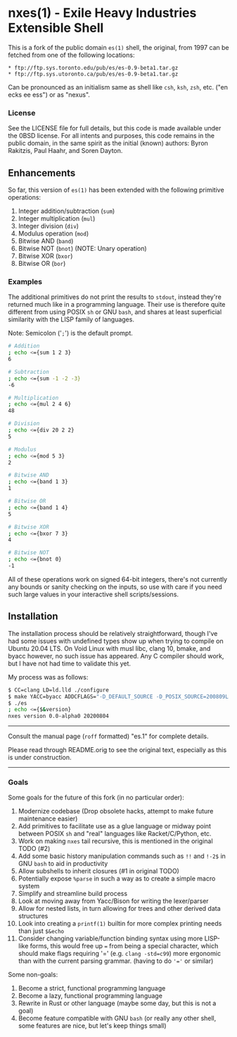 # nxes(1) - Exile Heavy Industries Extensible Shell
This is a fork of the public domain `es(1)` shell, the original, from 1997 can be fetched from one of the following locations:

	* ftp://ftp.sys.toronto.edu/pub/es/es-0.9-beta1.tar.gz
	* ftp://ftp.sys.utoronto.ca/pub/es/es-0.9-beta1.tar.gz

Can be pronounced as an initialism same as shell like `csh`, `ksh`, `zsh`, etc. ("en ecks ee ess") or 
as "nexus".

### License
See the LICENSE file for full details, but this code is made available under the 0BSD license.
For all intents and purposes, this code remains in the public domain, in the same spirit as
the initial (known) authors: Byron Rakitzis, Paul Haahr, and Soren Dayton.

## Enhancements
So far, this version of `es(1)` has been extended with the following primitive operations:
1. Integer addition/subtraction (`sum`)
2. Integer multiplication (`mul`)
3. Integer division (`div`)
4. Modulus operation (`mod`)
5. Bitwise AND (`band`)
6. Bitwise NOT (`bnot`) (NOTE: Unary operation)
7. Bitwise XOR (`bxor`)
8. Bitwise OR  (`bor`)

### Examples
The additional primitives do not print the results to `stdout`, instead they're returned much like
in a programming language. Their use is therefore quite different from using POSIX `sh` or GNU `bash`,
and shares at least superficial similarity with the LISP family of languages.

Note: Semicolon ('`;`') is the default prompt.

```sh
# Addition
; echo <={sum 1 2 3}
6

# Subtraction
; echo <={sum -1 -2 -3}
-6

# Multiplication
; echo <={mul 2 4 6}
48

# Division
; echo <={div 20 2 2}
5

# Modulus
; echo <={mod 5 3}
2

# Bitwise AND
; echo <={band 1 3}
1

# Bitwise OR
; echo <={band 1 4}
5

# Bitwise XOR
; echo <={bxor 7 3}
4

# Bitwise NOT
; echo <={bnot 0}
-1

```

All of these operations work on signed 64-bit integers, there's not currently any bounds or
sanity checking on the inputs, so use with care if you need such large values in your interactive
shell scripts/sessions.

## Installation
The installation process should be relatively straightforward, though I've had some issues with undefined types
show up when trying to compile on Ubuntu 20.04 LTS. On Void Linux with musl libc, clang 10, bmake, and byacc however,
no such issue has appeared. Any C compiler should work, but I have not had time to validate this yet. 

My process was as follows:

```sh
$ CC=clang LD=ld.lld ./configure
$ make YACC=byacc ADDCFLAGS="-D_DEFAULT_SOURCE -D_POSIX_SOURCE=200809L -std=c99"
$ ./es
; echo <={$&version}
nxes version 0.0-alpha0 20200804
```
---

Consult the manual page (`roff` formatted) "es.1" for complete details.

Please read through README.orig to see the original text, especially as this is under construction.

---

### Goals
Some goals for the future of this fork (in no particular order):
1. Modernize codebase (Drop obsolete hacks, attempt to make future maintenance easier)
2. Add primitives to facilitate use as a glue language or midway point between POSIX `sh` and "real" languages like Racket/C/Python, etc.
3. Work on making `nxes` tail recursive, this is mentioned in the original TODO (#2)
4. Add some basic history manipulation commands such as `!!` and `!-2$` in GNU `bash` to aid in productivity
5. Allow subshells to inherit closures (#1 in original TODO)
6. Potentially expose `%parse` in such a way as to create a simple macro system
7. Simplify and streamline build process
8. Look at moving away from Yacc/Bison for writing the lexer/parser
9. Allow for nested lists, in turn allowing for trees and other derived data structures
10. Look into creating a `printf(1)` builtin for more complex printing needs than just `$&echo`
11. Consider changing variable/function binding syntax using more LISP-like forms, this would free up `=` from being a special character, which should make flags requiring '=' (e.g. `clang -std=c99`) more ergonomic than with the current parsing grammar. (having to do `'='` or similar)

Some non-goals:
1. Become a strict, functional programming language
2. Become a lazy, functional programming language
3. Rewrite in Rust or other language (maybe some day, but this is not a goal)
4. Become feature compatible with GNU `bash` (or really any other shell, some features are nice, but let's keep things small)
